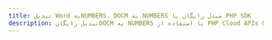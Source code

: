 ---title: تبدیل Word بهNUMBERS، DOCM به NUMBERS مبدل رایگان یا PHP SDKdescription: تبدیل رایگانDOCM به NUMBERS با استفاده از PHP Cloud APIs & SDK. همچنین اسناد Microsoft Word و OpenOffice را در Cloud ایجاد، ویرایش و رندر کنید.---